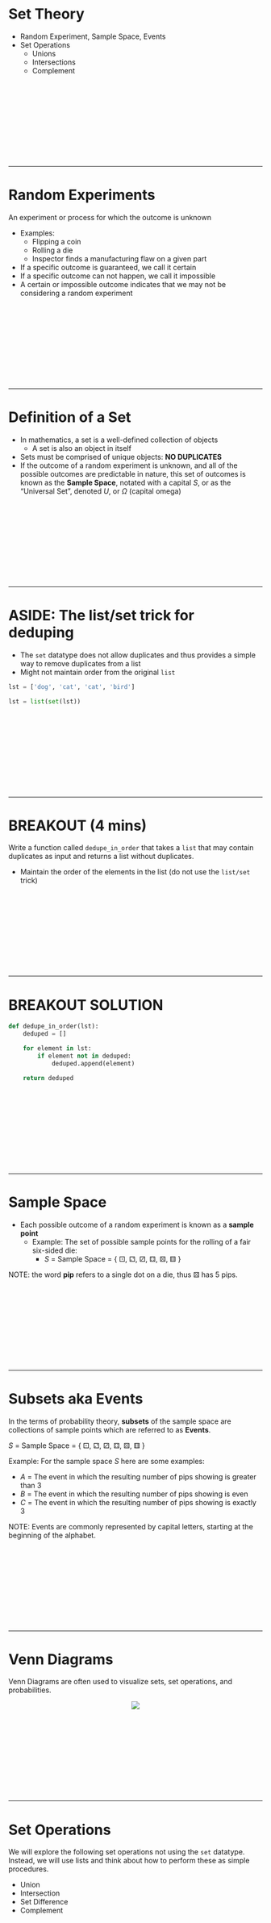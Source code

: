 # Set Theory
* Random Experiment, Sample Space, Events
* Set Operations
    * Unions
    * Intersections
    * Complement


<br><br><br><br><br><br><br><br><br>

---------------------------------------------------------------
# Random Experiments
An experiment or process for which the outcome is unknown
* Examples: 
    * Flipping a coin
    * Rolling a die
    * Inspector finds a manufacturing flaw on a given part
* If a specific outcome is guaranteed, we call it certain
* If a specific outcome can not happen, we call it impossible
* A certain or impossible outcome indicates that we may not be considering a random experiment


<br><br><br><br><br><br><br><br><br>

---------------------------------------------------------------
# Definition of a Set
* In mathematics, a set is a well-defined collection of objects
    * A set is also an object in itself
* Sets must be comprised of unique objects: **NO DUPLICATES**
* If the outcome of a random experiment is unknown, and all of the possible outcomes are predictable in nature, this set of outcomes is known as the **Sample Space**, notated with a capital $S$, or as the “Universal Set”,  denoted $U$, or $\Omega$ (capital omega)


<br><br><br><br><br><br><br><br><br>

---------------------------------------------------------------
# ASIDE: The list/set trick for deduping
* The `set` datatype does not allow duplicates and thus provides a simple way to remove duplicates from a list
* Might not maintain order from the original `list`


```python
lst = ['dog', 'cat', 'cat', 'bird']

lst = list(set(lst))
```

<br><br><br><br><br><br><br><br><br>

---------------------------------------------------------------
# BREAKOUT (4 mins)
Write a function called `dedupe_in_order` that takes a `list` that may contain duplicates as input and returns a list without duplicates.
* Maintain the order of the elements in the list (do not use the `list/set` trick)


<br><br><br><br><br><br><br><br><br>

---------------------------------------------------------------
# BREAKOUT SOLUTION

```python
def dedupe_in_order(lst):
    deduped = []

    for element in lst:
        if element not in deduped:
            deduped.append(element)

    return deduped
```


<br><br><br><br><br><br><br><br><br>

---------------------------------------------------------------
# Sample Space
* Each possible outcome of a random experiment is known as a **sample point**
    * Example: The set of possible sample points for the rolling of a fair six-sided die:
        * $S$ = Sample Space = { ⚀, ⚁, ⚂, ⚃, ⚄, ⚅ } 

NOTE: the word **pip** refers to a single dot on a die, thus ⚄ has 5 pips.


<br><br><br><br><br><br><br><br><br>

---------------------------------------------------------------
# Subsets aka Events
In the terms of probability theory, **subsets** of the sample space are collections of sample points which are referred to as **Events**.

$S$ = Sample Space = { ⚀, ⚁, ⚂, ⚃, ⚄, ⚅ }

Example: For the sample space $S$ here are some examples:
* $A$ = The event in which the resulting number of pips showing is greater than 3
* $B$ = The event in which the resulting number of pips showing is even
* $C$ = The event in which the resulting number of pips showing is exactly 3

NOTE: Events are commonly represented by capital letters, starting at the beginning of the alphabet.


<br><br><br><br><br><br><br><br><br>

---------------------------------------------------------------
# Venn Diagrams
Venn Diagrams are often used to visualize sets, set operations, and probabilities.

<center>

![](images/venn_diagram_union.png)

</center>


<br><br><br><br><br><br><br><br><br>

---------------------------------------------------------------
# Set Operations
We will explore the following set operations not using the `set` datatype. Instead, we will use lists and think about how to perform these as simple procedures.

* Union
* Intersection
* Set Difference
* Complement



<br><br><br><br><br><br><br><br><br>

---------------------------------------------------------------
# Set Union
The union of two sets is a new set that contains all of the elements that are in at least one of the two sets.

![](images/venn_diagram_union.png)

Common Notation for the union of events A and B: 
A ∪ B

There is a distinct relationship between the set theory definition of union, and the logical operator OR.


<br><br><br><br><br><br><br><br><br>

---------------------------------------------------------------
# Set Union for more than 2 events
The union can be extrapolated to more than two events

![](images/venn_diagram_union_mult.png)

Common Notation multiple events: 
A ∪ B ∪ C
A ∪ B ∪ C ∪ D

NOTE: The order of the union operation does not matter

<br><br><br><br><br><br><br><br><br>

---------------------------------------------------------------
# BREAKOUT (4 minutes)
Code the `union()` function for two lists.


<br><br><br><br><br><br><br><br><br>

---------------------------------------------------------------
# BREAKOUT SOLUTION

```python
def union(set1, set2):
    set_union = set1.copy()

    for item in set2:
        if item not in set_union:
            set_union.append(item)

    return set_union
```


<br><br><br><br><br><br><br><br><br>

---------------------------------------------------------------
# ASIDE: Star Arguments (`*args`)
* `*args` allow for an arbitrary length tuple to be passed into the function as an argument.

```python
def star_args(*args):
    print(type(args))
    for item in args:
        print(item)
    return None
```


<br><br><br><br><br><br><br><br><br>

---------------------------------------------------------------
# BREAKOUT (4 minutes)
Code the `union_mult_sets(*args)` function. This function should allow for any number of lists to be passed in and should return the Union of those lists.


<br><br><br><br><br><br><br><br><br>

---------------------------------------------------------------
# BREAKOUT SOLUTION

```python
def union_mult_sets(*mult_sets):
    set_union = []

    for lst in mult_sets:
        for item in lst:
            if item not in set_union:
                set_union.append(item)
    
    return set_union
```


<br><br><br><br><br><br><br><br><br>

---------------------------------------------------------------
# Set Intersection
The intersection of two sets is a new set that contains all of the elements that are members of both sets which comprise the intersection

![](images/venn_diagram_intersection.png)

Common Notation for the intersection of events A and B: 
AB or A ∩ B

There is a distinct relationship between the set theory definition of intersection, and the logical operator AND.


<br><br><br><br><br><br><br><br><br>

---------------------------------------------------------------
# BREAKOUT (3 minutes)
Code the `intersection()` function for two lists.


<br><br><br><br><br><br><br><br><br>

---------------------------------------------------------------
# BREAKOUT SOLUTION

```python
def intersection(set1, set2):
    set_intersect = []

    for item in set1:
        if item in set2:
            set_intersect.append(item)
    return set_intersect
```

<br><br><br><br><br><br><br><br><br>


---------------------------------------------------------------
# BREAKOUT (4 minutes)
Code the `intersection_mult(*args)` function for an arbitrary number of lists.


<br><br><br><br><br><br><br><br><br>

---------------------------------------------------------------
# BREAKOUT SOLUTION

```python
def intersection_mult(*args):
    set_intersect = []

    if len(args) > 1 and len(args[0]) > 0:
        for item in args[0]:
            is_member = True

            for set_ in args[1:]:
                if item not in set_:
                    is_member = False
                    break

            if is_member:
                set_intersect.append(item)

    return set_intersect
```


<br><br><br><br><br><br><br><br><br>

---------------------------------------------------------------
# Set Difference
Set Difference is anything in one set that isn’t the other.

![](images/venn_diagram_difference.png)

Syntax:
A\B, A-B, A.difference(B)

Example:
A = {1, 2, 3, 4, 5}
B = {5, 6, 7, 8, 9}
A - B = {1, 2, 3, 4}
B - A = {6, 7, 8, 9}


<br><br><br><br><br><br><br><br><br>


---------------------------------------------------------------
# BREAKOUT (4 minutes)
Code the `difference()` function for two lists


<br><br><br><br><br><br><br><br><br>

---------------------------------------------------------------
# BREAKOUT SOLUTION

```python
def difference(set1, set2):
    set_difference = []

    for item in set1:
        if item not in set2:
            set_difference.append(item)
    return set_difference
```


<br><br><br><br><br><br><br><br><br>

---------------------------------------------------------------
# Complement
The complement of a set is the set which represents all members of the sample space which are not in the event.

![](images/venn_diagram_complement.png)

Common Notation for the complement of events A and B: 
A’ or Ac or A0 or Ā or ¬A or ~A

There is a distinct relationship between the complement and the logical operator NOT



<br><br><br><br><br><br><br><br><br>


---------------------------------------------------------------
# BREAKOUT (4 minutes)
Code the `complement()` function. You should pass in the sample space as well as the list for which you want to find the complement, and return the sample space minus the list.


<br><br><br><br><br><br><br><br><br>

---------------------------------------------------------------
# BREAKOUT SOLUTION

```python
def complement(sample_space, set1):
    return difference(sample_space, set1)
```



<br><br><br><br><br><br><br><br><br>


---------------------------------------------------------------
# BREAKOUT (1 minute)
Which of the following would not be considered a random experiment? Why?

A. The selection of a numbered ball from a bucket of numbered balls (1-50)
B. The amount of time needed to wait for a taxi cab
C. Randomly selecting a colored marble from an urn full of numbered balls


<br><br><br><br><br><br><br><br><br>

---------------------------------------------------------------
# BREAKOUT SOLUTION

Which of the following would not be considered a random experiment? Why?
A. The selection of a numbered ball from a bucket of numbered balls (1-50)
B. The amount of time needed to wait for a taxi cab
C. Randomly selecting a colored marble from an urn full of numbered balls

**Solution**: C - Pulling a colored marble from an urn full of numbered balls, this outcome is impossible, therefore this is not considered a random experiment


<br><br><br><br><br><br><br><br><br>

---------------------------------------------------------------
# BREAKOUT (5 minutes)
1. Write out the sample space for the random experiment which is defined as sequentially completing the following steps:
* First, rolling a four-sided die
* Then, flipping a coin
* And finally, flipping the coin a second time

2. List the sample points in the following events:
A = The event in which the die roll results in exactly one pip showing
B = The event in which at least one of the coin flips results in heads

3. List the sample points which are in the Union of events A and B from above



<br><br><br><br><br><br><br><br><br>

---------------------------------------------------------------
# BREAKOUT SOLUTION

##### 1. Write out the sample space for the random experiment which is defined as sequentially completing the following steps:
* First, rolling a four-sided die
* Then, flipping a coin
* And finally, flipping the coin a second time

**Solution**: S = { 1HH, 1HT, 1TH, 1TT, 2HH, 2HT, 2TH, 2TT, 3HH, 3HT, 3TH, 3TT, 4HH, 4HT, 4TH, 4TT  }

##### 2. List the sample points in the following events:
A = The event in which the die roll results in exactly one pip showing
B = The event in which at least one of the coin flips results in heads

**Solution**: 
A = { 1HH, 1HT, 1TH, 1TT }
B = { 1HH, 1HT, 1TH, 2HH, 2HT, 2TH, 3HH, 3HT, 3TH, 4HH, 4HT, 4TH }

##### 3. List the sample points which are in the Union of events A and B from above

**Solution**: A ∪ B = { 1HH, 1HT, 1TH, 1TT, 2HH, 2HT, 2TH, 3HH, 3HT, 3TH, 4HH, 4HT, 4TH }



<br><br><br><br><br><br><br><br><br>

---------------------------------------------------------------
# BREAKOUT (5 minutes)

Given the random experiment which is defined by four sequential flips of a fair coin, and the following events:
A = There are 3 or more heads
B = There are 2 or fewer tails
C = All of the coins show the same face

##### 1. List the sample points in each A, B, and C

##### 2. List the sample points in the set A~C

##### 3. List the sample points in the set ~(AC)



<br><br><br><br><br><br><br><br><br>

---------------------------------------------------------------
# BREAKOUT SOLUTION

Given the random experiment which is defined by four sequential flips of a fair coin, and the following events:
A = There are 3 or more heads
B = There are 2 or fewer tails
C = All of the coins show the same face

##### 1. List the sample points in each A, B, and C

**Solution**: 
A = { HHHT, HHTH, HTHH, THHH, HHHH } 
B = { HHHH, HHHT, HHTH, HTHH, THHH, TTHH, THTH, THHT, HTTH, HTHT, HHTT }
C = { TTTT, HHHH }


##### 2. List the sample points in the set A~C

**Solution**: A~C = { HHHT, HHTH, HTHH, THHH }


##### 3. List the sample points in the set ~(AC)

**Solution**: ~(AC) = { HHHT, HHTH, HTHH, THHH, HHTT HTTH, TTHH, THTH, THHT, HTHT, TTTH, TTHT, THTT, HTTT, TTTT }


<br><br><br><br><br><br><br><br><br>

---------------------------------------------------------------
# BREAKOUT (3 minutes)

Let our sample space be rolling two 6-sided dice.
* Event A: any roll with a sum greater than or equal to 10
* Event B: any roll with an even sum

##### What do our events A and B look like?

##### What is A - B?

##### What is B - A?



<br><br><br><br><br><br><br><br><br>

---------------------------------------------------------------
# BREAKOUT SOLUTION

Let our sample space be rolling two 6-sided dice.
* Event A: any roll with a sum greater than or equal to 10
* Event B: any roll with an even sum

##### What do our events A and B look like?

A = {46, 55, 64, 56, 65, 66}
B = {11, 22, 33, 44, 55, 66, 13, 31, 15, 51, 35, 53, 24, 42, 26, 62, 46, 64}

##### What is A - B?

A - B = {56, 65}

##### What is B - A?

B - A = {11, 22, 33, 44, 13, 31, 15, 51, 35, 53, 24, 42, 26, 62}
